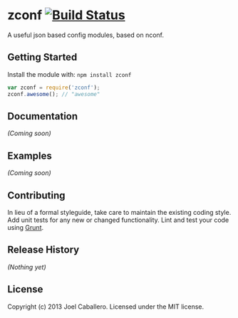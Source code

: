 # zconf [![Build Status](https://secure.travis-ci.org//zconf.png?branch=master)](http://travis-ci.org//zconf)

A useful json based config modules, based on nconf.

## Getting Started
Install the module with: `npm install zconf`

```javascript
var zconf = require('zconf');
zconf.awesome(); // "awesome"
```

## Documentation
_(Coming soon)_

## Examples
_(Coming soon)_

## Contributing
In lieu of a formal styleguide, take care to maintain the existing coding style. Add unit tests for any new or changed functionality. Lint and test your code using [Grunt](http://gruntjs.com/).

## Release History
_(Nothing yet)_

## License
Copyright (c) 2013 Joel Caballero. Licensed under the MIT license.
